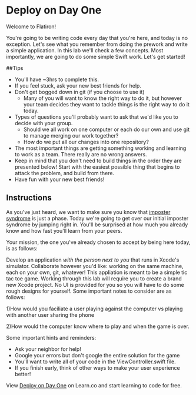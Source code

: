 

# Deploy on Day One

Welcome to Flatiron! 

You're going to be writing code every day that you're here, and today is no exception. Let's see what you remember from doing the prework and write a simple application. In this lab we'll check a few concepts. Most importantly, we are going to do some simple Swift work. Let's get started!

##Tips

- You'll have ~3hrs to complete this.
- If you feel stuck, ask your new best friends for help.
- Don't get bogged down in git (if you choose to use it)
	- Many of you will want to know the right way to do it, but however your team decides they want to tackle things is the right way to do it today.
- Types of questions you'll probably want to ask that we'd like you to decide with your group.
	- Should we all work on one computer or each do our own and use git to manage merging our work together?
	- How do we put all our changes into one repository?
- The most important things are getting something working and learning to work as a team. There really are no wrong answers. 
- Keep in mind that you don't need to build things in the order they are presented below! Start with the easiest possible thing that begins to attack the problem, and build from there.
- Have fun with your new best friends!

## Instructions

As you've just heard, we want to make sure you know that [imposter syndrome](http://en.wikipedia.org/wiki/Impostor_syndrome) is just a phase. Today we're going to get over our initial imposter syndrome by jumping right in. You'll be surprised at how much you already know and how fast you'll learn from your peers.

Your mission, the one you've already chosen to accept by being here today, is as follows:

Develop an application *with the person next to you* that runs in Xcode's simulator. Collaborate however you'd like: working on the same machine, each on your own, git, whatever! This appliation is meant to be a simple tic tac toe game. Working through this lab will require you to create a brand new Xcode project. No UI is provided for you so you will have to do some rough designs for yourself. Some important notes to consider are as follows:

1)How would you faciliate a user playing against the computer vs playing with another user sharing the phone

2)How would the computer know where to play and when the game is over. 


Some important hints and reminders:

* Ask your neighbor for help!
* Google your errors but don't google the entire solution for the game
* You'll want to write all of your code in the ViewController.swift file.
* If you finish early, think of other ways to make your user experience better!


<p data-visibility='hidden'>View <a href='https://learn.co/lessons/swift-DeployOnDayOne' title='Deploy on Day One'>Deploy on Day One</a> on Learn.co and start learning to code for free.</p>
